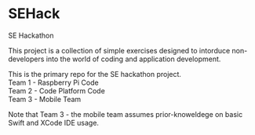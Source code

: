 # SEHack
SE Hackathon

This project is a collection of simple exercises designed to intorduce non-developers into the world of coding and application development.  

This is the primary repo for the SE hackathon project.  <br>
Team 1 - Raspberry Pi Code <br>
Team 2 - Code Platform Code <br>
Team 3 - Mobile Team <br>

Note that Team 3 - the mobile team assumes prior-knoweldege on basic Swift and XCode IDE usage.  
